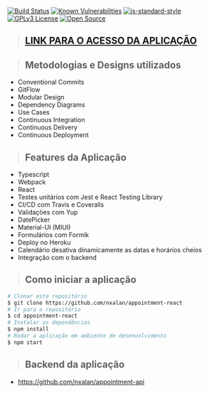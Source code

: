 [![Build Status](https://app.travis-ci.com/nxalan/appointment-react.svg?branch=main)](https://app.travis-ci.com/nxalan/appointment-react)
[![Known Vulnerabilities](https://snyk.io/test/github/nxalan/appointment-react/badge.svg)](https://snyk.io/test/github/nxalan/appointment-react)
[![js-standard-style](https://img.shields.io/badge/code%20style-standard-brightgreen.svg)](http://standardjs.com)
[![GPLv3 License](https://img.shields.io/badge/License-GPL%20v3-yellow.svg)](https://opensource.org/licenses/)
[![Open Source](https://badges.frapsoft.com/os/v1/open-source.svg?v=103)](https://opensource.org/)

> ## [**LINK PARA O ACESSO DA APLICAÇÃO**](https://alan-appointments-api-frontend.herokuapp.com/)

> ## Metodologias e Designs utilizados

* Conventional Commits
* GitFlow
* Modular Design
* Dependency Diagrams
* Use Cases
* Continuous Integration
* Continuous Delivery
* Continuous Deployment

> ## Features da Aplicação

* Typescript
* Webpack
* React
* Testes unitários com Jest e React Testing Library
* CI/CD com Travis e Coveralls
* Validações com Yup
* DatePicker
* Material-UI (MIUI)
* Formulários com Formik
* Deploy no Heroku
* Calendário desativa dinamicamente as datas e horários cheios
* Integração com o backend

> ## Como iniciar a aplicação

  ```bash
# Clonar este repositório
$ git clone https://github.com/nxalan/appointment-react
# Ir para o repositório
$ cd appointment-react
# Instalar as dependências
$ npm install
# Rodar a aplicação em ambiente de desenvolvimento
$ npm start
```

> ## Backend da aplicação

* https://github.com/nxalan/appointment-api